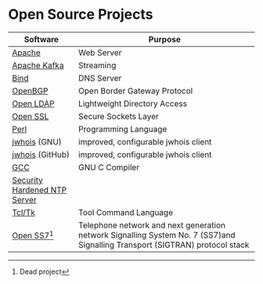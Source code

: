 # Open Source Projects

| Software | Purpose |
|----------|---------|
| [Apache](https://www.apache.org/) | Web Server |
| [Apache Kafka](https://kafka.apache.org/) | Streaming |
| [Bind](https://gitlab.isc.org/isc-projects/bind9) | DNS Server |
| [OpenBGP](https://www.openbgpd.org/) | Open Border Gateway Protocol |
| [Open LDAP](https://www.openldap.org/) | Lightweight Directory Access |
| [Open SSL](https://www.openssl.org) | Secure Sockets Layer |
| [Perl](https://www.perl.org/) | Programming Language |
| [jwhois](https://ftp.gnu.org/old-gnu/Manuals/jwhois-2.4/html_chapter/jwhois.html) (GNU) | improved, configurable jwhois client |
| [jwhois](https://github.com/jonasob/jwhois) (GitHub) | improved, configurable jwhois client |
| [GCC](https://gcc.gnu.org/) | GNU C Compiler |
| [Security Hardened NTP Server](https://gitlab.com/NTPsec) |
| [Tcl/Tk](https://www.tcl.tk/) | Tool Command Language |
| [Open SS7](http://www.openss7.org/)[^1] | Telephone network and next generation network Signalling System No. 7 (SS7)and Signalling Transport (SIGTRAN) protocol stack |

[^1]: Dead project
